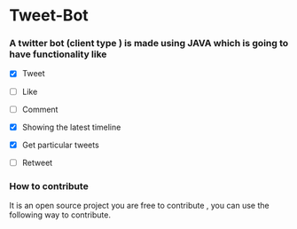 # Tweet-Bot
### A twitter bot (client type ) is made using JAVA which is going to have functionality like
- [x] Tweet

- [ ] Like

- [ ] Comment 

- [x] Showing the latest timeline 

- [x] Get particular tweets
 
- [ ] Retweet

### How to contribute

It is an open source project you are free to contribute , you can use the following way to contribute.
